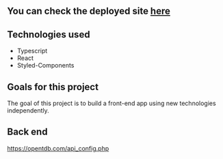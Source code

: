 ## You can check the deployed site [here](https://quiz-typescript.netlify.app/)

## Technologies used
- Typescript
- React
- Styled-Components

## Goals for this project
The goal of this project is to build a front-end app using new technologies independently.

## Back end
https://opentdb.com/api_config.php
